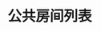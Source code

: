 # 公共房间列表
<script setup>
import Public from './.vitepress/components/Public.vue'
</script>
<Public />
